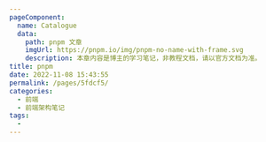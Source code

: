 ```yaml
---
pageComponent:
  name: Catalogue
  data:
    path: pnpm 文章
    imgUrl: https://pnpm.io/img/pnpm-no-name-with-frame.svg
    description: 本章内容是博主的学习笔记，非教程文档，请以官方文档为准。
title: pnpm
date: 2022-11-08 15:43:55
permalink: /pages/5fdcf5/
categories:
  - 前端
  - 前端架构笔记
tags:
  - 
---
```

